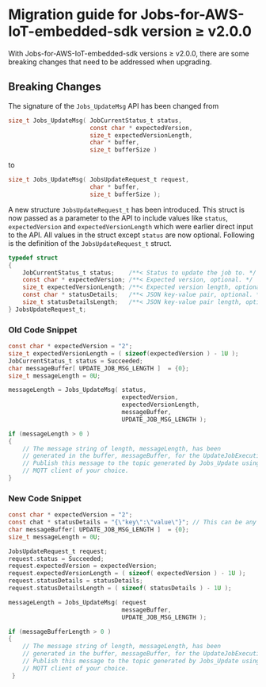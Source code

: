 # Migration guide for Jobs-for-AWS-IoT-embedded-sdk version $\geq$ v2.0.0

With Jobs-for-AWS-IoT-embedded-sdk versions $\geq$ v2.0.0, there are some breaking changes that need to be addressed when upgrading.

## Breaking Changes

The signature of the `Jobs_UpdateMsg` API has been changed from
```c
size_t Jobs_UpdateMsg( JobCurrentStatus_t status,
                       const char * expectedVersion,
                       size_t expectedVersionLength,
                       char * buffer,
                       size_t bufferSize )
```
to
```c
size_t Jobs_UpdateMsg( JobsUpdateRequest_t request,
                       char * buffer,
                       size_t bufferSize );
```
A new structure `JobsUpdateRequest_t` has been introduced. This struct is now passed as a parameter to the API to include values like `status`, `expectedVersion` and `expectedVersionLength` which were earlier direct input to the API. All values in the struct except `status` are now optional. Following is the definition of the `JobsUpdateRequest_t` struct.
```c
typedef struct
{
    JobCurrentStatus_t status;    /**< Status to update the job to. */
    const char * expectedVersion; /**< Expected version, optional. */
    size_t expectedVersionLength; /**< Expected version length, optional. */
    const char * statusDetails;   /**< JSON key-value pair, optional. */
    size_t statusDetailsLength;   /**< JSON key-value pair length, optional. */
} JobsUpdateRequest_t;
```
### Old Code Snippet
```c
const char * expectedVersion = "2";
size_t expectedVersionLength = ( sizeof(expectedVersion ) - 1U );
JobCurrentStatus_t status = Succeeded;
char messageBuffer[ UPDATE_JOB_MSG_LENGTH ]  = {0};
size_t messageLength = 0U;

messageLength = Jobs_UpdateMsg( status,
                                expectedVersion,
                                expectedVersionLength,
                                messageBuffer,
                                UPDATE_JOB_MSG_LENGTH );

if (messageLength > 0 )
{
    // The message string of length, messageLength, has been
    // generated in the buffer, messageBuffer, for the UpdateJobExecution API
    // Publish this message to the topic generated by Jobs_Update using an
    // MQTT client of your choice.
}
 ```

### New Code Snippet
```c
const char * expectedVersion = "2";
const chat * statusDetails = "{\"key\":\"value\"}"; // This can be any user defined JSON key value pair
char messageBuffer[ UPDATE_JOB_MSG_LENGTH ]  = {0};
size_t messageLength = 0U;

JobsUpdateRequest_t request;
request.status = Succeeded;
request.expectedVersion = expectedVersion;
request.expectedVersionLength = ( sizeof( expectedVersion ) - 1U );
request.statusDetails = statusDetails;
request.statusDetailsLength = ( sizeof( statusDetails ) - 1U );

messageLength = Jobs_UpdateMsg( request
                                messageBuffer,
                                UPDATE_JOB_MSG_LENGTH );

if (messageBufferLength > 0 )
{
    // The message string of length, messageLength, has been
    // generated in the buffer, messageBuffer, for the UpdateJobExecution API
    // Publish this message to the topic generated by Jobs_Update using an
    // MQTT client of your choice.
 }
```
